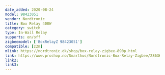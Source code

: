 ```yaml
---
date_added: 2020-08-24
model: 98423051
vendor: Nordtronic
title: Box Relay 400W
category: switch
type: In-Wall Relay
supports: on/off
zigbeemodel: ['BoxRelayZ 98423051']
compatible: [z2m]
mlink: https://nordtronic.dk/shop/box-relay-zigbee-890p.html
link: https://www.proshop.no/Smarthus/Nordtronic-Box-Relay-Zigbee/2863647
link2: 
link3: 
---
```

